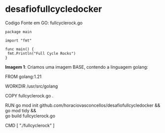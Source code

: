 # desafiofullcycledocker

Codigo Fonte em GO: fullcyclerock.go

```
package main

import "fmt"

func main() {
 fmt.Println("Full Cycle Rocks")
}
```

**Imagem 1**: Criamos uma imagem BASE, contendo a linguagem golang: 

FROM golang:1.21

WORKDIR /usr/src/golang

COPY fullcyclerock.go .

RUN go mod init github.com/horaciovasconcellos/desafiofullcycledocker && \
    go mod tidy && \
    go build fullcyclerock.go

CMD [ "./fullcyclerock" ]

